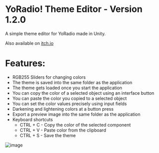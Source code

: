# YoRadio! Theme Editor - Version 1.2.0
A simple theme editor for YoRadio made in Unity.

Also available on [itch.io](https://andrasdaradici.itch.io/yoradio-theme-editor)

# Features:
- RGB255 Sliders for changing colors
- The theme is saved into the same folder as the application
- The theme gets loaded once you start the application
- You can copy the color of a selected object using an interface button
- You can paste the color you copied to a selected object
- You can set the color values precisely using input fields
- Darkening and lightening colors at a button press
- Export a preview image into the same folder as the application
- Keyboard shortcuts
    - CTRL + C - Copy the color of the selected component
    - CTRL + V - Paste color from the clipboard
    - CTRL + S - Save the theme
 
![image](https://github.com/user-attachments/assets/340b0bb1-3af4-4b3d-b7f1-3428c6739d62)
